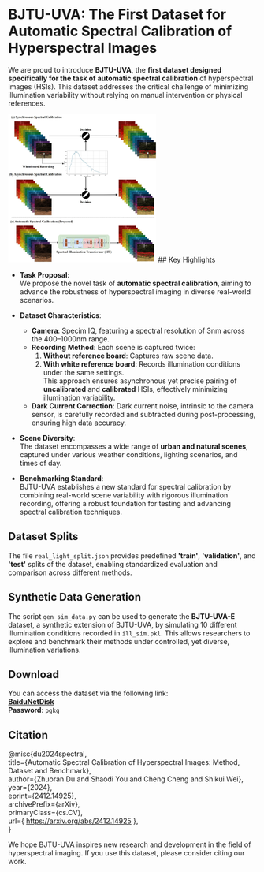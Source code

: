 # BJTU-UVA: The First Dataset for Automatic Spectral Calibration of Hyperspectral Images

We are proud to introduce **BJTU-UVA**, the **first dataset designed specifically for the task of automatic spectral calibration** of hyperspectral images (HSIs). This dataset addresses the critical challenge of minimizing illumination variability without relying on manual intervention or physical references.

<img src="figure-task.jpg" alt="任务图示" style="width:300px;">
## Key Highlights

- **Task Proposal**:  
  We propose the novel task of **automatic spectral calibration**, aiming to advance the robustness of hyperspectral imaging in diverse real-world scenarios.

- **Dataset Characteristics**:  
  - **Camera**: Specim IQ, featuring a spectral resolution of 3nm across the 400–1000nm range.  
  - **Recording Method**: Each scene is captured twice:  
    1. **Without reference board**: Captures raw scene data.  
    2. **With white reference board**: Records illumination conditions under the same settings.  
  This approach ensures asynchronous yet precise pairing of **uncalibrated** and **calibrated** HSIs, effectively minimizing illumination variability.  
  - **Dark Current Correction**: Dark current noise, intrinsic to the camera sensor, is carefully recorded and subtracted during post-processing, ensuring high data accuracy.

- **Scene Diversity**:  
  The dataset encompasses a wide range of **urban and natural scenes**, captured under various weather conditions, lighting scenarios, and times of day.

- **Benchmarking Standard**:  
  BJTU-UVA establishes a new standard for spectral calibration by combining real-world scene variability with rigorous illumination recording, offering a robust foundation for testing and advancing spectral calibration techniques.

## Dataset Splits

The file `real_light_split.json` provides predefined **'train'**, **'validation'**, and **'test'** splits of the dataset, enabling standardized evaluation and comparison across different methods.

## Synthetic Data Generation

The script `gen_sim_data.py` can be used to generate the **BJTU-UVA-E** dataset, a synthetic extension of BJTU-UVA, by simulating 10 different illumination conditions recorded in `ill_sim.pkl`. This allows researchers to explore and benchmark their methods under controlled, yet diverse, illumination variations.

## Download

You can access the dataset via the following link:  
**[BaiduNetDisk](https://pan.baidu.com/s/1NawnIBN3ixH_qec70zenLQ)**  
**Password**: `pgkg`

## Citation
@misc{du2024spectral,<br>
      title={Automatic Spectral Calibration of Hyperspectral Images: Method, Dataset and Benchmark}, <br>
      author={Zhuoran Du and Shaodi You and Cheng Cheng and Shikui Wei},<br>
      year={2024},<br>
      eprint={2412.14925},<br>
      archivePrefix={arXiv},<br>
      primaryClass={cs.CV},<br>
      url={ https://arxiv.org/abs/2412.14925 }, <br>
}

We hope BJTU-UVA inspires new research and development in the field of hyperspectral imaging. If you use this dataset, please consider citing our work.
